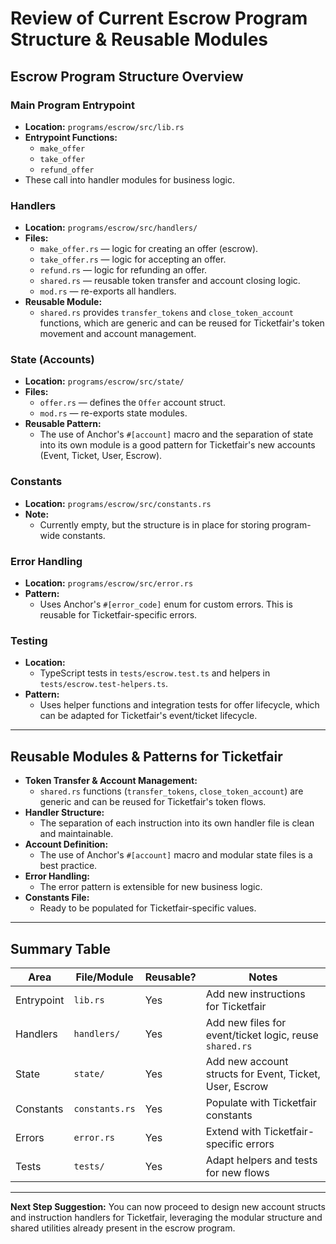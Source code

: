 # Review of Current Escrow Program Structure & Reusable Modules

## Escrow Program Structure Overview

### Main Program Entrypoint
- **Location:** `programs/escrow/src/lib.rs`
- **Entrypoint Functions:**
  - `make_offer`
  - `take_offer`
  - `refund_offer`
- These call into handler modules for business logic.

### Handlers
- **Location:** `programs/escrow/src/handlers/`
- **Files:**
  - `make_offer.rs` — logic for creating an offer (escrow).
  - `take_offer.rs` — logic for accepting an offer.
  - `refund.rs` — logic for refunding an offer.
  - `shared.rs` — reusable token transfer and account closing logic.
  - `mod.rs` — re-exports all handlers.
- **Reusable Module:**
  - `shared.rs` provides `transfer_tokens` and `close_token_account` functions, which are generic and can be reused for Ticketfair's token movement and account management.

### State (Accounts)
- **Location:** `programs/escrow/src/state/`
- **Files:**
  - `offer.rs` — defines the `Offer` account struct.
  - `mod.rs` — re-exports state modules.
- **Reusable Pattern:**
  - The use of Anchor's `#[account]` macro and the separation of state into its own module is a good pattern for Ticketfair's new accounts (Event, Ticket, User, Escrow).

### Constants
- **Location:** `programs/escrow/src/constants.rs`
- **Note:**
  - Currently empty, but the structure is in place for storing program-wide constants.

### Error Handling
- **Location:** `programs/escrow/src/error.rs`
- **Pattern:**
  - Uses Anchor's `#[error_code]` enum for custom errors. This is reusable for Ticketfair-specific errors.

### Testing
- **Location:**
  - TypeScript tests in `tests/escrow.test.ts` and helpers in `tests/escrow.test-helpers.ts`.
- **Pattern:**
  - Uses helper functions and integration tests for offer lifecycle, which can be adapted for Ticketfair's event/ticket lifecycle.

---

## Reusable Modules & Patterns for Ticketfair

- **Token Transfer & Account Management:**
  - `shared.rs` functions (`transfer_tokens`, `close_token_account`) are generic and can be reused for Ticketfair's token flows.
- **Handler Structure:**
  - The separation of each instruction into its own handler file is clean and maintainable.
- **Account Definition:**
  - The use of Anchor's `#[account]` macro and modular state files is a best practice.
- **Error Handling:**
  - The error pattern is extensible for new business logic.
- **Constants File:**
  - Ready to be populated for Ticketfair-specific values.

---

## Summary Table

| Area         | File/Module                | Reusable? | Notes                                                      |
|--------------|----------------------------|-----------|------------------------------------------------------------|
| Entrypoint   | `lib.rs`                   | Yes       | Add new instructions for Ticketfair                        |
| Handlers     | `handlers/`                | Yes       | Add new files for event/ticket logic, reuse `shared.rs`    |
| State        | `state/`                   | Yes       | Add new account structs for Event, Ticket, User, Escrow    |
| Constants    | `constants.rs`             | Yes       | Populate with Ticketfair constants                         |
| Errors       | `error.rs`                 | Yes       | Extend with Ticketfair-specific errors                     |
| Tests        | `tests/`                   | Yes       | Adapt helpers and tests for new flows                      |

---

**Next Step Suggestion:**
You can now proceed to design new account structs and instruction handlers for Ticketfair, leveraging the modular structure and shared utilities already present in the escrow program. 